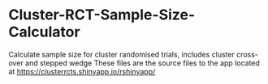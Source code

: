 # Cluster-RCT-Sample-Size-Calculator
Calculate sample size for cluster randomised trials, includes cluster  cross-over and stepped wedge
These files are the source files to the app located at https://clusterrcts.shinyapp.io/rshinyapp/
